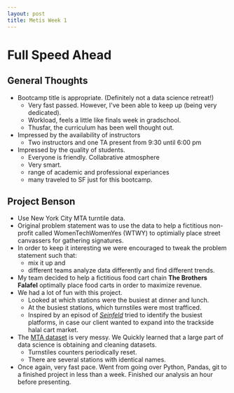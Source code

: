 ```yaml
---
layout: post
title: Metis Week 1
---
```


# Full Speed Ahead

## General Thoughts

* Bootcamp title is appropriate. (Definitely not a data science retreat!)
  * Very fast passed. However, I've been able to keep up (being very dedicated).
  * Workload, feels a little like finals week in gradschool.
  * Thusfar, the curriculum has been well thought out. 
* Impressed by the availability of instructors
  * Two instructors and one TA present from 9:30 until 6:00 pm
* Impressed by the quality of students. 
  * Everyone is friendly. Collabrative atmosphere
  * Very smart.
  * range of academic and professional experiances
  * many traveled to SF just for this bootcamp.
  
## Project Benson
  
* Use New York City MTA turntile data.
* Original problem statement was to use the data to help a fictitious non-profit called WomenTechWomenYes (WTWY) 
to optimially place street canvassers for gathering signatures.
* In order to keep it interesting we were encouraged to tweak the problem statement such that:
  * mix it up and 
  * different teams analyze data differently and find different trends. 
* My team decided to help a fictitious food cart chain __The Brothers Falafel__ optimally place food carts in order to maximize revenue. 
* We had a lot of fun with this project.
  * Looked at which stations were the busiest at dinner and lunch.
  * At the busiest stations, which turnstiles were most trafficed. 
  * Inspired by an episod of [*Seinfeld*](https://www.youtube.com/watch?v=IFE9C7BBkTY) 
  tried to identify the busiest platforms, in case our client wanted to expand into the trackside halal cart market.
* The [MTA dataset](http://web.mta.info/developers/turnstile.html) is very messy. 
We Quickly learned that a large part of data science is obtaining and cleaning datasets.
  * Turnstiles counters periodically reset. 
  * There are several stations with identical names. 
* Once again, very fast pace. Went from going over Python, Pandas, git to a finished project in less than a week. Finished our analysis an hour before presenting.
